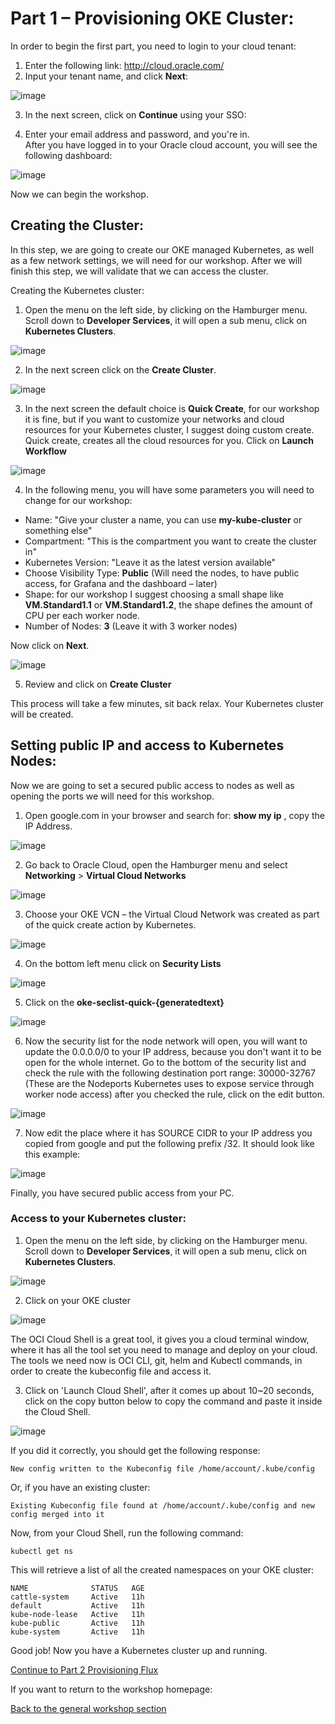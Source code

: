 # Part 1 – Provisioning OKE Cluster: # 

In order to begin the first part, you need to login to your cloud tenant: 

1.	Enter the following link: http://cloud.oracle.com/
2.	Input your tenant name, and click **Next**: 

![image](pics/cloud-login-1.PNG)
       
3.	In the next screen, click on **Continue** using your SSO: 
       
4.	Enter your email address and password, and you're in.  
After you have logged in to your Oracle cloud account, you will see the following dashboard: 

![image](pics/cloud-dashboard.PNG)

Now we can begin the workshop. 
## Creating the Cluster: ## 

In this step, we are going to create our OKE managed Kubernetes, as well as a few network settings, we will need for our workshop. After we will finish this step, we will validate that we can access the cluster. 

Creating the Kubernetes cluster: 
1.	Open the menu on the left side, by clicking on the Hamburger menu.
Scroll down to **Developer Services**, it will open a sub menu, click on **Kubernetes Clusters**.

![image](pics/kube-cluster-1.PNG)
       
2.	In the next screen click on the **Create Cluster**. 

![image](pics/create-cluster-screen-1.PNG)
       
3.	In the next screen the default choice is **Quick Create**, for our workshop it is fine, but if you want to customize your networks and cloud resources for your Kubernetes cluster, I suggest doing custom create. 
Quick create, creates all the cloud resources for you. 
Click on **Launch Workflow** 

![image](pics/create-cluster-screen-2.PNG)

       
4.	In the following menu, you will have some parameters you will need to change for our workshop:
* Name: "Give your cluster a name, you can use **my-kube-cluster** or something else"
* Compartment: "This is the compartment you want to create the cluster in" 
* Kubernetes Version: "Leave it as the latest version available"
* Choose Visibility Type: **Public**
(Will need the nodes, to have public access, for Grafana and the dashboard – later)
* Shape: for our workshop I suggest choosing a small shape like **VM.Standard1.1** or **VM.Standard1.2**, 
the shape defines the amount of CPU per each worker node. 
* Number of Nodes:  **3** (Leave it with 3 worker nodes) 

Now click on **Next**.

![image](pics/kube-cluster3.png)

5.	Review and click on **Create Cluster**

This process will take a few minutes, sit back relax. 
Your Kubernetes cluster will be created. 

## Setting public IP and access to Kubernetes Nodes: ## 

Now we are going to set a secured public access to nodes as well as opening the ports we will need for this workshop. 

1.	Open google.com in your browser and search for: **show my ip** , copy the IP Address.

![image](pics/show-my-ip.PNG)
       
2.	Go back to Oracle Cloud, open the Hamburger menu and select **Networking** > **Virtual Cloud Networks**

![image](pics/network-virtual-cloud-networks.PNG)
       
3.	Choose your OKE VCN – the Virtual Cloud Network was created as part of the quick create action by Kubernetes. 

![image](pics/choose-vcn.PNG)
       
4.	On the bottom left menu click on **Security Lists** 

![image](pics/security-lists.PNG)
       
5.	Click on the **oke-seclist-quick-{generatedtext}**

![image](pics/choose-seclist.PNG)
       
6.	Now the security list for the node network will open, you will want to update the 0.0.0.0/0 to your IP address, because you don't want it to be open for the whole internet. Go to the bottom of the security list and check the rule with the following destination port range: 30000-32767 (These are the Nodeports Kubernetes uses to expose service through worker node access) 
after you checked the rule, click on the edit button.

![image](pics/edit-rule.PNG)

7.	Now edit the place where it has SOURCE CIDR to your IP address you copied from google and put the following prefix /32. It should look like this example:

![image](pics/ip-change.PNG)

Finally, you have secured public access from your PC. 

### Access to your Kubernetes cluster: ###

1.	Open the menu on the left side, by clicking on the Hamburger menu.
Scroll down to **Developer Services**, it will open a sub menu, click on **Kubernetes Clusters**.

![image](pics/kube-cluster-1.PNG)
       
2.	Click on your OKE cluster 

![image](pics/access-cluster.PNG)



The OCI Cloud Shell is a great tool, it gives you a cloud terminal window, where it has all the tool set you need to manage and deploy on your cloud.
The tools we need now is OCI CLI, git, helm and Kubectl commands, in order to create the kubeconfig file and access it.

3.  Click on 'Launch Cloud Shell', after it comes up about 10~20 seconds, click on the copy button below to copy the command and paste it inside the Cloud Shell. 

![image](pics/access-cluster2.PNG)
       
If you did it correctly, you should get the following response:
```
New config written to the Kubeconfig file /home/account/.kube/config
```
Or, if you have an existing cluster:
```
Existing Kubeconfig file found at /home/account/.kube/config and new config merged into it
```
Now, from your Cloud Shell, run the following command:
```
kubectl get ns
```
This will retrieve a list of all the created namespaces on your OKE cluster:

```
NAME              STATUS   AGE
cattle-system     Active   11h
default           Active   11h
kube-node-lease   Active   11h
kube-public       Active   11h
kube-system       Active   11h

```
Good job! Now you have a Kubernetes cluster up and running. 

[Continue to Part 2 Provisioning Flux](part2.md) 

If you want to return to the workshop homepage:

[Back to the general workshop section](README.md)
